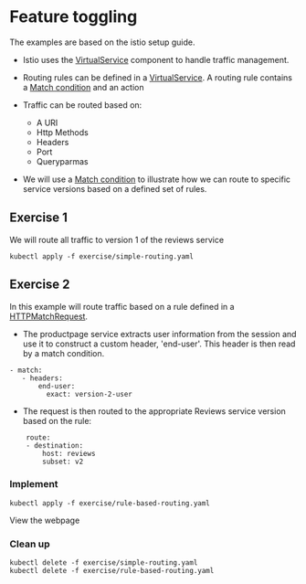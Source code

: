 # Feature toggling

The examples are based on the istio setup guide.

* Istio uses the [VirtualService](https://istio.io/docs/reference/config/networking/virtual-service/) component to handle traffic management.
* Routing rules can be defined in a [VirtualService](https://istio.io/docs/reference/config/networking/virtual-service/). A routing rule contains a [Match condition](https://istio.io/docs/reference/config/networking/virtual-service/#HTTPMatchRequest) and an action
* Traffic can be routed based on:
  * A URI 
  * Http Methods 
  * Headers 
  * Port 
  * Queryparmas



* We will use a [Match condition](https://istio.io/docs/reference/config/networking/virtual-service/#HTTPMatchRequest) to illustrate how we can route to specific service versions based on a defined set of rules.

## Exercise 1
We will route all traffic to version 1 of the reviews service

```
kubectl apply -f exercise/simple-routing.yaml
```

## Exercise 2
In this example will route traffic based on a rule defined in a
[HTTPMatchRequest](https://istio.io/docs/reference/config/networking/virtual-service/#HTTPMatchRequest). 
* The productpage service extracts user information from the session and use it to construct a custom header, 'end-user'. This header is then read by a match condition.

```
- match:
   - headers:
       end-user:
         exact: version-2-user
```

* The request is then routed to the appropriate Reviews service version based on the rule:
```
    route:
    - destination:
        host: reviews
        subset: v2
```
### Implement

```
kubectl apply -f exercise/rule-based-routing.yaml
```


View the webpage

### Clean up

```
kubectl delete -f exercise/simple-routing.yaml
kubectl delete -f exercise/rule-based-routing.yaml
```